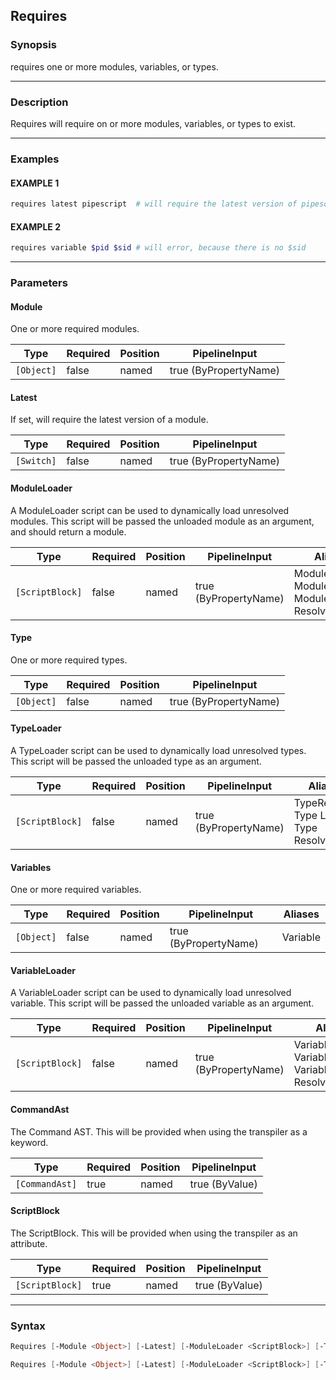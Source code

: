 Requires
--------




### Synopsis
requires one or more modules, variables, or types.



---


### Description

Requires will require on or more modules, variables, or types to exist.



---


### Examples
#### EXAMPLE 1
```PowerShell
requires latest pipescript  # will require the latest version of pipescript
```

#### EXAMPLE 2
```PowerShell
requires variable $pid $sid # will error, because there is no $sid
```



---


### Parameters
#### **Module**

One or more required modules.






|Type      |Required|Position|PipelineInput        |
|----------|--------|--------|---------------------|
|`[Object]`|false   |named   |true (ByPropertyName)|



#### **Latest**

If set, will require the latest version of a module.






|Type      |Required|Position|PipelineInput        |
|----------|--------|--------|---------------------|
|`[Switch]`|false   |named   |true (ByPropertyName)|



#### **ModuleLoader**

A ModuleLoader script can be used to dynamically load unresolved modules.
This script will be passed the unloaded module as an argument, and should return a module.






|Type           |Required|Position|PipelineInput        |Aliases                                             |
|---------------|--------|--------|---------------------|----------------------------------------------------|
|`[ScriptBlock]`|false   |named   |true (ByPropertyName)|ModuleResolver<br/>Module Loader<br/>Module Resolver|



#### **Type**

One or more required types.






|Type      |Required|Position|PipelineInput        |
|----------|--------|--------|---------------------|
|`[Object]`|false   |named   |true (ByPropertyName)|



#### **TypeLoader**

A TypeLoader script can be used to dynamically load unresolved types.
This script will be passed the unloaded type as an argument.






|Type           |Required|Position|PipelineInput        |Aliases                                       |
|---------------|--------|--------|---------------------|----------------------------------------------|
|`[ScriptBlock]`|false   |named   |true (ByPropertyName)|TypeResolver<br/>Type Loader<br/>Type Resolver|



#### **Variables**

One or more required variables.






|Type      |Required|Position|PipelineInput        |Aliases |
|----------|--------|--------|---------------------|--------|
|`[Object]`|false   |named   |true (ByPropertyName)|Variable|



#### **VariableLoader**

A VariableLoader script can be used to dynamically load unresolved variable.
This script will be passed the unloaded variable as an argument.






|Type           |Required|Position|PipelineInput        |Aliases                                                   |
|---------------|--------|--------|---------------------|----------------------------------------------------------|
|`[ScriptBlock]`|false   |named   |true (ByPropertyName)|VariableResolver<br/>Variable Loader<br/>Variable Resolver|



#### **CommandAst**

The Command AST.  This will be provided when using the transpiler as a keyword.






|Type          |Required|Position|PipelineInput |
|--------------|--------|--------|--------------|
|`[CommandAst]`|true    |named   |true (ByValue)|



#### **ScriptBlock**

The ScriptBlock.  This will be provided when using the transpiler as an attribute.






|Type           |Required|Position|PipelineInput |
|---------------|--------|--------|--------------|
|`[ScriptBlock]`|true    |named   |true (ByValue)|





---


### Syntax
```PowerShell
Requires [-Module <Object>] [-Latest] [-ModuleLoader <ScriptBlock>] [-Type <Object>] [-TypeLoader <ScriptBlock>] [-Variables <Object>] [-VariableLoader <ScriptBlock>] -CommandAst <CommandAst> [<CommonParameters>]
```
```PowerShell
Requires [-Module <Object>] [-Latest] [-ModuleLoader <ScriptBlock>] [-Type <Object>] [-TypeLoader <ScriptBlock>] [-Variables <Object>] [-VariableLoader <ScriptBlock>] -ScriptBlock <ScriptBlock> [<CommonParameters>]
```
